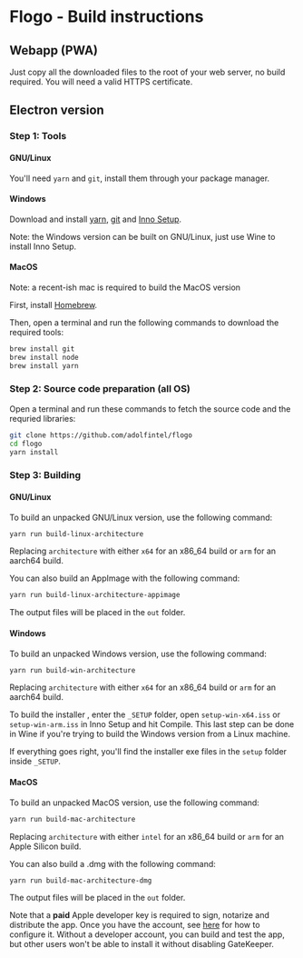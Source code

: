 # Flogo - Build instructions

## Webapp (PWA)
Just copy all the downloaded files to the root of your web server, no build required. You will need a valid HTTPS certificate.

## Electron version

### Step 1: Tools

#### GNU/Linux
You'll need `yarn` and `git`, install them through your package manager.

#### Windows
Download and install [yarn](https://classic.yarnpkg.com/en/docs/install#windows-stable), [git](https://git-scm.com/downloads/win) and [Inno Setup](https://jrsoftware.org/isdl.php).

Note: the Windows version can be built on GNU/Linux, just use Wine to install Inno Setup.

#### MacOS
Note: a recent-ish mac is required to build the MacOS version

First, install [Homebrew](https://brew.sh/).

Then, open a terminal and run the following commands to download the required tools:  
```bash
brew install git
brew install node
brew install yarn
```

### Step 2: Source code preparation (all OS)
Open a terminal and run these commands to fetch the source code and the requried libraries:  
```bash
git clone https://github.com/adolfintel/flogo
cd flogo
yarn install
```

### Step 3: Building

#### GNU/Linux
To build an unpacked GNU/Linux version, use the following command:  
```bash
yarn run build-linux-architecture
```

Replacing `architecture` with either `x64` for an x86_64 build or `arm` for an aarch64 build.

You can also build an AppImage with the following command:  
```bash
yarn run build-linux-architecture-appimage
```

The output files will be placed in the `out` folder.

#### Windows
To build an unpacked Windows version, use the following command:  
```bash
yarn run build-win-architecture
```

Replacing `architecture` with either `x64` for an x86_64 build or `arm` for an aarch64 build.

To build the installer , enter the `_SETUP` folder, open `setup-win-x64.iss` or `setup-win-arm.iss` in Inno Setup and hit Compile. This last step can be done in Wine if you're trying to build the Windows version from a Linux machine.

If everything goes right, you'll find the installer exe files in the `setup` folder inside `_SETUP`.

#### MacOS
To build an unpacked MacOS version, use the following command:  
```bash
yarn run build-mac-architecture
```

Replacing `architecture` with either `intel` for an x86_64 build or `arm` for an Apple Silicon build.

You can also build a .dmg with the following command:  
```bash
yarn run build-mac-architecture-dmg
```

The output files will be placed in the `out` folder.

Note that a **paid** Apple developer key is required to sign, notarize and distribute the app. Once you have the account, see [here](https://www.npmjs.com/package/electron-builder-notarize) for how to configure it. Without a developer account, you can build and test the app, but other users won't be able to install it without disabling GateKeeper.
